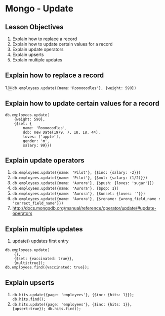 # Mongo - Update

## Lesson Objectives
1. Explain how to replace a record
1. Explain how to update certain values for a record
1. Explain update operators
1. Explain upserts
1. Explain multiple updates

## Explain how to replace a record
1.￼`db.employees.update({name:'Roooooodles'}, {weight: 590})`

## Explain how to update certain values for a record
```
db.employees.update(
	{weight: 590},
	{$set: {
		name: 'Roooooodles',
		dob: new Date(1979, 7, 18, 18, 44),
		loves: ['apple'],
		gender: 'm',
		salary: 99}})
```

## Explain update operators
1. `db.employees.update({name: 'Pilot'}, {$inc: {salary: -2}})`
1. `db.employees.update({name: 'Pilot'}, {$mul: {salary: (1/2)}})`
1. `db.employees.update({name: 'Aurora'}, {$push: {loves: 'sugar'}})`
1. `db.employees.update({name: 'Aurora'}, {$pop: 1})`
1. `db.employees.update({name: 'Aurora'}, {$unset: {loves: ''}})`
1. `db.employees.update({name: 'Aurora'}, {$rename: {wrong_field_name : 'correct_field_name'}})`
1. http://docs.mongodb.org/manual/reference/operator/update/#update-operators

## Explain multiple updates
1. update() updates first entry
```
db.employees.update(
	{},
	{$set: {vaccinated: true}},
	{multi:true});
db.employees.find({vaccinated: true});
```

## Explain upserts
1. `db.hits.update({page: 'employees'}, {$inc: {hits: 1}}); db.hits.find();`
1. `db.hits.update({page: 'employees'}, {$inc: {hits: 1}}, {upsert:true}); db.hits.find();`
